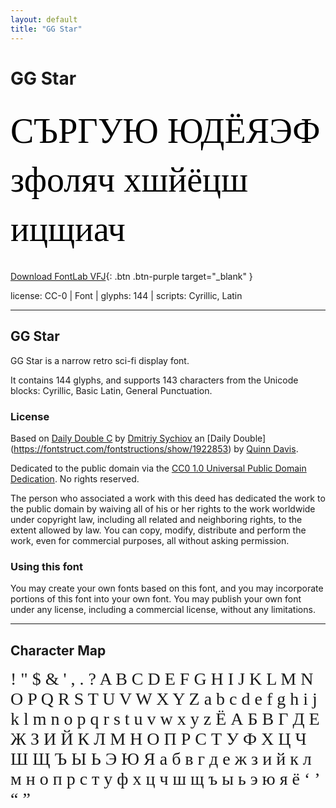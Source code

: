 ```yaml
---
layout: default
title: "GG Star"
---
```


# GG Star

<div contenteditable="true" style="font-family: 'GG Star'; font-size: 4em; color:black; margin: 0.5em 0 0.5em 0; line-height: 1.4em;">
СЪРГУЮ ЮДЁЯЭФ зфоляч хшйёцш ицщиач
</div>

[Download FontLab VFJ](https://downgit.github.io/#/home?url=https://github.com/fontlabcom/getgo-fonts/blob/main/getgo-fonts/cc0/star/star.vfj){: .btn .btn-purple target="_blank" }

license: CC-0 \| Font \| glyphs: 144 \| scripts: Cyrillic, Latin

---


## GG Star

GG Star is a narrow retro sci-fi display font.

It contains 144 glyphs, and supports 143 characters from the Unicode blocks: Cyrillic, Basic Latin, General Punctuation.

### License

Based on [Daily Double C](https://fontstruct.com/fontstructions/show/1922938) by [Dmitriy Sychiov](https://fontstruct.com/fontstructors/1104892/sychoff) an [Daily Double] (https://fontstruct.com/fontstructions/show/1922853) by [Quinn Davis](https://fontstruct.com/fontstructors/1507185/sonicfontshd).

Dedicated to the public domain via the [CC0 1.0 Universal Public Domain Dedication](https://creativecommons.org/publicdomain/zero/1.0/). No rights reserved.

The person who associated a work with this deed has dedicated the work to the public domain by waiving all of his or her rights to the work worldwide under copyright law, including all related and neighboring rights, to the extent allowed by law. You can copy, modify, distribute and perform the work, even for commercial purposes, all without asking permission.

### Using this font

You may create your own fonts based on this font, and you may incorporate portions of this font into your own font. You may publish your own font under any license, including a commercial license, without any limitations.



---

## Character Map

<div style="font-family: 'GG Star'; font-size: 2em;">
! " $ & ' , . ? A B C D E F G H I J K L M N O P Q R S T U V W X Y Z a b c d e f g h i j k l m n o p q r s t u v w x y z Ё А Б В Г Д Е Ж З И Й К Л М Н О П Р С Т У Ф Х Ц Ч Ш Щ Ъ Ы Ь Э Ю Я а б в г д е ж з и й к л м н о п р с т у ф х ц ч ш щ ъ ы ь э ю я ё ‘ ’ “ ”
</div>

